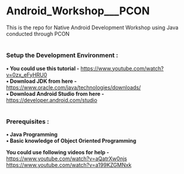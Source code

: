 # Android_Workshop___PCON
This is the repo for Native Android Development Workshop using Java conducted through PCON
# 
### Setup the Development Environment :

**• You could use this tutorial  -** https://www.youtube.com/watch?v=0zx_eFyHRU0 <br/>
**• Download JDK from here  -** https://www.oracle.com/java/technologies/downloads/ <br/>
**• Download Android Studio from here  -** https://developer.android.com/studio
# 
### Prerequisites :

**• Java Programming <br/>
• Basic knowledge of Object Oriented Programming**

**You could use following videos for help -** <br/>
https://www.youtube.com/watch?v=aQatrXw0njs <br/>
https://www.youtube.com/watch?v=a199KZGMNxk
# 
